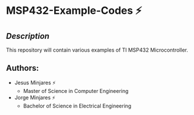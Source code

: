 # **MSP432-Example-Codes :zap:**
## *Description*
This repository will contain various examples of TI MSP432 Microcontroller.

## Authors:
  - Jesus Minjares :zap:
    - Master of Science in Computer Engineering
  - Jorge Minjares :zap:
    - Bachelor of Science in Electrical Engineering
